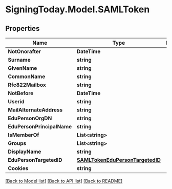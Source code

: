 
# SigningToday.Model.SAMLToken

## Properties

Name | Type | Description | Notes
------------ | ------------- | ------------- | -------------
**NotOnorafter** | **DateTime** |  | [optional] 
**Surname** | **string** |  | [optional] 
**GivenName** | **string** |  | [optional] 
**CommonName** | **string** |  | [optional] 
**Rfc822Mailbox** | **string** |  | [optional] 
**NotBefore** | **DateTime** |  | [optional] 
**Userid** | **string** |  | [optional] 
**MailAlternateAddress** | **string** |  | [optional] 
**EduPersonOrgDN** | **string** |  | [optional] 
**EduPersonPrincipalName** | **string** |  | [optional] 
**IsMemberOf** | **List&lt;string&gt;** |  | [optional] 
**Groups** | **List&lt;string&gt;** |  | [optional] 
**DisplayName** | **string** |  | [optional] 
**EduPersonTargetedID** | [**SAMLTokenEduPersonTargetedID**](SAMLTokenEduPersonTargetedID.md) |  | [optional] 
**Cookies** | **string** |  | [optional] 

[[Back to Model list]](../README.md#documentation-for-models)
[[Back to API list]](../README.md#documentation-for-api-endpoints)
[[Back to README]](../README.md)

